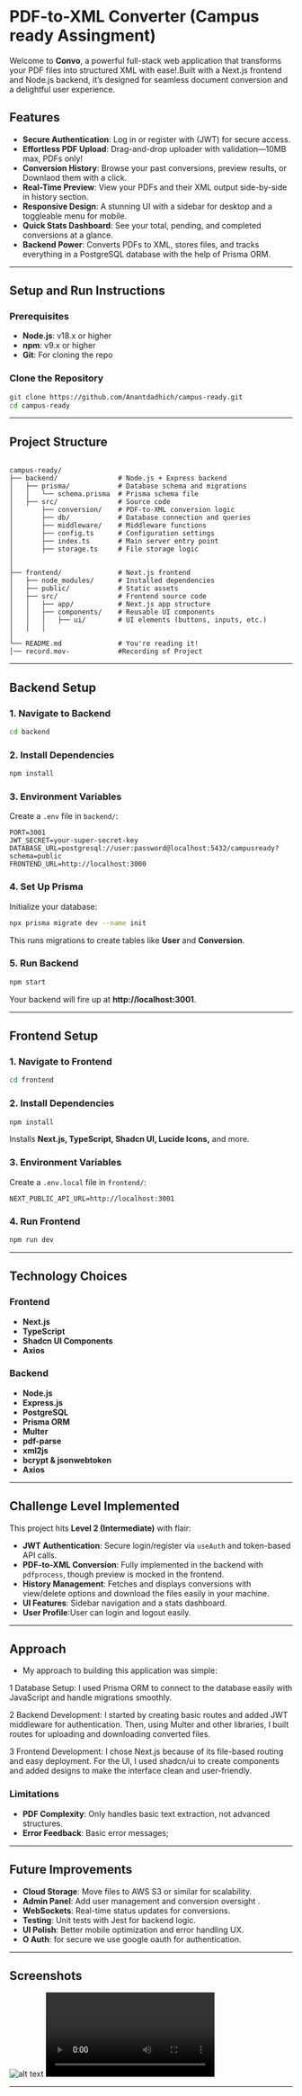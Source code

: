 # PDF-to-XML Converter (Campus ready Assingment)

Welcome to **Convo**, a powerful full-stack web application that transforms your PDF files into structured XML with ease!.Built with a  Next.js frontend and  Node.js backend, it’s designed for seamless document conversion and a delightful user experience.

##  Features

- **Secure Authentication**: Log in or register with (JWT) for secure access.
- **Effortless PDF Upload**: Drag-and-drop uploader with validation—10MB max, PDFs only!
- **Conversion History**: Browse your past conversions, preview results, or Downlaod them with a click.
- **Real-Time Preview**: View your PDFs and their XML output side-by-side in history section.
- **Responsive Design**: A stunning UI with a sidebar for desktop and a toggleable menu for mobile.
- **Quick Stats Dashboard**: See your total, pending, and completed conversions at a glance.
- **Backend Power**: Converts PDFs to XML, stores files, and tracks everything in a PostgreSQL database with the help of Prisma ORM.

---

##  Setup and Run Instructions

### **Prerequisites**
- **Node.js**: v18.x or higher
- **npm**: v9.x or higher
- **Git**: For cloning the repo

### **Clone the Repository**
```bash
git clone https://github.com/Anantdadhich/campus-ready.git
cd campus-ready
```

---

##  Project Structure
```plaintext

campus-ready/
├── backend/               # Node.js + Express backend  
│   ├── prisma/            # Database schema and migrations  
│   │   └── schema.prisma  # Prisma schema file  
│   ├── src/               # Source code  
│       ├── conversion/    # PDF-to-XML conversion logic  
│       ├── db/            # Database connection and queries  
│       ├── middleware/    # Middleware functions  
│       ├── config.ts      # Configuration settings  
│       ├── index.ts       # Main server entry point  
│       ├── storage.ts     # File storage logic    
│   
│  
├── frontend/              # Next.js frontend   
│   ├── node_modules/      # Installed dependencies  
│   ├── public/            # Static assets  
│   ├── src/               # Frontend source code  
│   │   ├── app/           # Next.js app structure  
│   │   ├── components/    # Reusable UI components  
│   │   │   ├── ui/        # UI elements (buttons, inputs, etc.)  
│   │   │  
│       
└── README.md              # You're reading it!  
│── record.mov-            #Recording of Project
```

---

## Backend Setup

### **1. Navigate to Backend**
```bash
cd backend
```

### **2. Install Dependencies**
```bash
npm install
```

### **3. Environment Variables**
Create a `.env` file in `backend/`:
```env
PORT=3001
JWT_SECRET=your-super-secret-key
DATABASE_URL=postgresql://user:password@localhost:5432/campusready?schema=public
FRONTEND_URL=http://localhost:3000
```

### **4. Set Up Prisma**
Initialize your database:
```bash
npx prisma migrate dev --name init
```
This runs migrations to create tables like **User** and **Conversion**.

### **5. Run Backend**
```bash
npm start
```
Your backend will fire up at **http://localhost:3001**.

---

##  Frontend Setup

### **1. Navigate to Frontend**
```bash
cd frontend
```

### **2. Install Dependencies**
```bash
npm install
```
Installs **Next.js, TypeScript, Shadcn UI, Lucide Icons,** and more.

### **3. Environment Variables**
Create a `.env.local` file in `frontend/`:
```env
NEXT_PUBLIC_API_URL=http://localhost:3001
```

### **4. Run Frontend**
```bash
npm run dev
```
---

##  Technology Choices

### **Frontend**
- **Next.js**
- **TypeScript**
- **Shadcn UI Components**
- **Axios**

### **Backend**
- **Node.js**
- **Express.js**
- **PostgreSQL**
- **Prisma ORM**
- **Multer**
- **pdf-parse**
- **xml2js**
- **bcrypt & jsonwebtoken**
- **Axios**

---

##  Challenge Level Implemented

This project hits **Level 2 (Intermediate)** with flair:
- **JWT Authentication**: Secure login/register via `useAuth` and token-based API calls.
- **PDF-to-XML Conversion**: Fully implemented in the backend with `pdfprocess`, though preview is mocked in the frontend.
- **History Management**: Fetches and displays conversions with view/delete options and download the files easily in your machine.
- **UI Features**: Sidebar navigation and a stats dashboard.
- **User Profile**:User can login and logout easily.
---

## Approach 
 - My approach to building this application was simple:

 1 Database Setup: I used Prisma ORM to connect to the database easily with JavaScript and handle migrations smoothly.

 2 Backend Development: I started by creating basic routes and added JWT middleware for authentication. Then, using Multer and other libraries, I built routes for uploading and downloading converted files.

 3 Frontend Development: I chose Next.js because of its file-based routing and easy deployment. For the UI, I used shadcn/ui to create components and added designs to make the interface clean and user-friendly.



### **Limitations**
- **PDF Complexity**: Only handles basic text extraction, not advanced structures.
- **Error Feedback**: Basic error messages;

---

##  Future Improvements
- **Cloud Storage**: Move files to AWS S3 or similar for scalability.
- **Admin Panel**: Add user management and conversion oversight .
- **WebSockets**: Real-time status updates for conversions.
- **Testing**: Unit tests with Jest for backend logic.
- **UI Polish**: Better mobile optimization and error handling UX.
- **O Auth**: for secure we use google oauth for authentication.

---

## Screenshots
  


 ![alt text](image.png)
 ![alt text](record.mov)

--- 